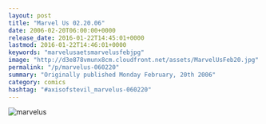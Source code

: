 ```yaml
---
layout: post
title: "Marvel Us 02.20.06"
date: 2006-02-20T06:00:00+0000
release_date: 2016-01-22T14:45:01+0000
lastmod: 2016-01-22T14:46:01+0000
keywords: "marvelusaetsmarvelusfebjpg"
image: "http://d3e878vmunx8cm.cloudfront.net/assets/MarvelUsFeb20.jpg"
permalink: "/p/marvelus-060220"
summary: "Originally published Monday February, 20th 2006"
category: comics
hashtag: "#axisofstevil_marvelus-060220"
---
```


![marvelus](http://d3e878vmunx8cm.cloudfront.net/assets/MarvelUsFeb20.jpg)
